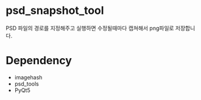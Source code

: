 # psd_snapshot_tool
PSD 파일의 경로를 지정해주고 실행하면 수정될때마다 캡쳐해서 png파일로 저장합니다.

# Dependency
- imagehash
- psd_tools
- PyQt5
